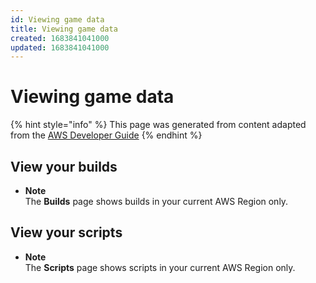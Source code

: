 ```yaml
---
id: Viewing game data
title: Viewing game data
created: 1683841041000
updated: 1683841041000
---
```

# Viewing game data

{% hint style="info" %}
This page was generated from content adapted from the [AWS Developer Guide](https://github.com/awsdocs/amazon-gamelift-developer-guide.git)
{% endhint %}

## View your builds

- **Note**  
The **Builds** page shows builds in your current AWS Region only\.


## View your scripts

- **Note**  
The **Scripts** page shows scripts in your current AWS Region only\.

